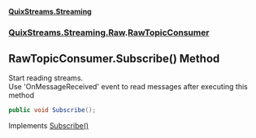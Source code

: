 #### [QuixStreams.Streaming](index.md 'index')
### [QuixStreams.Streaming.Raw](QuixStreams.Streaming.Raw.md 'QuixStreams.Streaming.Raw').[RawTopicConsumer](RawTopicConsumer.md 'QuixStreams.Streaming.Raw.RawTopicConsumer')

## RawTopicConsumer.Subscribe() Method

Start reading streams.  
Use 'OnMessageReceived' event to read messages after executing this method

```csharp
public void Subscribe();
```

Implements [Subscribe()](IRawTopicConsumer.Subscribe().md 'QuixStreams.Streaming.Raw.IRawTopicConsumer.Subscribe()')